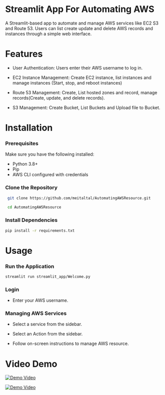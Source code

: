 # Streamlit App For Automating AWS
A Streamlit-based app to automate and manage AWS services like EC2 S3 and Route 53. Users can list create update and delete AWS records and instances through a simple web interface.

# Features
- User Authentication: Users enter their AWS username to log in.

- EC2 Instance Management: Create EC2 instance, list instances and manage instances (Start, stop, and reboot instances)

- Route 53 Management: Create, List hosted zones and record, manage records(Create, update, and delete records).

- S3 Management: Create Bucket, List Buckets and Upload file to Bucket.

# Installation

### Prerequisites

Make sure you have the following installed:

- Python 3.8+
- Pip
- AWS CLI configured with credentials

### Clone the Repository

```bash
 git clone https://github.com/meitaltal/AutomatingAWSResource.git
 
 cd AutomatingAWSResource
```

### Install Dependencies
```bash
pip install -r requirements.txt
```

# Usage

### Run the Application

```bash
streamlit run streamlit_app/Welcome.py
```

### Login

- Enter your AWS username.

### Managing AWS Services

- Select a service from the sidebar.

- Select an Action from the sidebar.

- Follow on-screen instructions to manage AWS resource.

# Video Demo
[![Demo Video](assets/demo.gif)](https://youtu.be/0NQSFX56dW8?si=JKleWMoFq89I_Umf)

[![Demo Video](assets/demo_thumbnail.png)](https://youtu.be/0NQSFX56dW8?si=JKleWMoFq89I_Umf)


